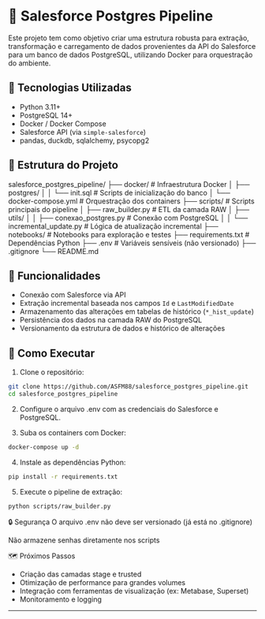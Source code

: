 # 🐘 Salesforce Postgres Pipeline

Este projeto tem como objetivo criar uma estrutura robusta para extração, transformação e carregamento de dados provenientes da API do Salesforce para um banco de dados PostgreSQL, utilizando Docker para orquestração do ambiente.

## 🔧 Tecnologias Utilizadas

- Python 3.11+
- PostgreSQL 14+
- Docker / Docker Compose
- Salesforce API (via `simple-salesforce`)
- pandas, duckdb, sqlalchemy, psycopg2

## 📌 Estrutura do Projeto

salesforce_postgres_pipeline/
├── docker/ # Infraestrutura Docker
│ ├── postgres/
│ │ └── init.sql # Scripts de inicialização do banco
│ └── docker-compose.yml # Orquestração dos containers
├── scripts/ # Scripts principais do pipeline
│ ├── raw_builder.py # ETL da camada RAW
│ ├── utils/
│ │ ├── conexao_postgres.py # Conexão com PostgreSQL
│ │ └── incremental_update.py # Lógica de atualização incremental
├── notebooks/ # Notebooks para exploração e testes
├── requirements.txt # Dependências Python
├── .env # Variáveis sensíveis (não versionado)
├── .gitignore
└── README.md


## 🚀 Funcionalidades

- Conexão com Salesforce via API
- Extração incremental baseada nos campos `Id` e `LastModifiedDate`
- Armazenamento das alterações em tabelas de histórico (`*_hist_update`)
- Persistência dos dados na camada RAW do PostgreSQL
- Versionamento da estrutura de dados e histórico de alterações

## 🐳 Como Executar

1. Clone o repositório:
```bash
git clone https://github.com/ASFM88/salesforce_postgres_pipeline.git
cd salesforce_postgres_pipeline
```

2. Configure o arquivo .env com as credenciais do Salesforce e PostgreSQL.

3. Suba os containers com Docker:
```bash
docker-compose up -d
```

4. Instale as dependências Python:
```bash
pip install -r requirements.txt
```

5. Execute o pipeline de extração:
```bash
python scripts/raw_builder.py
```

🔒 Segurança
O arquivo .env não deve ser versionado (já está no .gitignore)

Não armazene senhas diretamente nos scripts

🗺️ Próximos Passos
- Criação das camadas stage e trusted
- Otimização de performance para grandes volumes
- Integração com ferramentas de visualização (ex: Metabase, Superset)
- Monitoramento e logging

---
